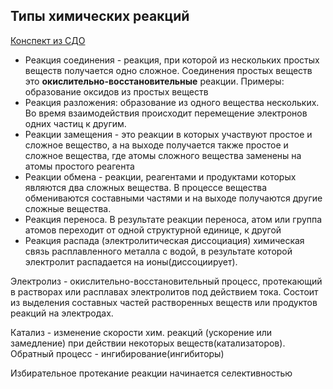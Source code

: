 ## Типы химических реакций
[Конспект из СДО](https://online-edu.mirea.ru/pluginfile.php?file=%2F802796%2Fmod_resource%2Fcontent%2F1%2F%D0%BE%D1%81%D0%BD%D0%9C%D0%A0%D0%AD%D0%9B%D0%95%D0%9A%D0%A6%D0%98%D0%AF%202.pdf)

- Реакция соединения - реакция, при которой из нескольких простых веществ получается одно сложное. Соединения простых веществ это **окислительно-восстановительные** реакции. Примеры: образование оксидов из простых веществ
- Реакция разложения: образование из одного вещества нескольких. Во время взаимодействия происходит перемещение электронов одних частиц к другим.
- Реакции замещения - это реакции в которых участвуют простое и сложное вещество, а на выходе получается также простое и сложное вещества, где атомы сложного вещества заменены на атомы простого реагента
- Реакции обмена - реакции, реагентами и продуктами которых являются два сложных вещества. В процессе вещества обмениваются составными частями и на выходе получаются другие сложные вещества.
- Реакция переноса. В результате реакции переноса, атом или группа атомов переходит от одной структурной единице, к другой
- Реакция распада (электролитическая диссоциация) химическая связь расплавленного металла с водой, в результате которой электролит распадается на ионы(диссоциирует).

Электролиз - окислительно-восстановительный процесс, протекающий в растворах или расплавах электролитов под действием тока. Состоит из выделения составных частей растворенных веществ или продуктов реакций на электродах.

Катализ - изменение скорости хим. реакций (ускорение или замедление) при действии некоторых веществ(катализаторов). Обратный процесс - ингибирование(ингибиторы)

Избирательное протекание реакции начинается селективностью
